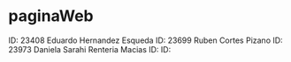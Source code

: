 # paginaWeb
ID: 23408 Eduardo Hernandez Esqueda
ID: 23699 Ruben Cortes Pizano
ID: 23973 Daniela Sarahi Renteria Macias
ID:
ID:

